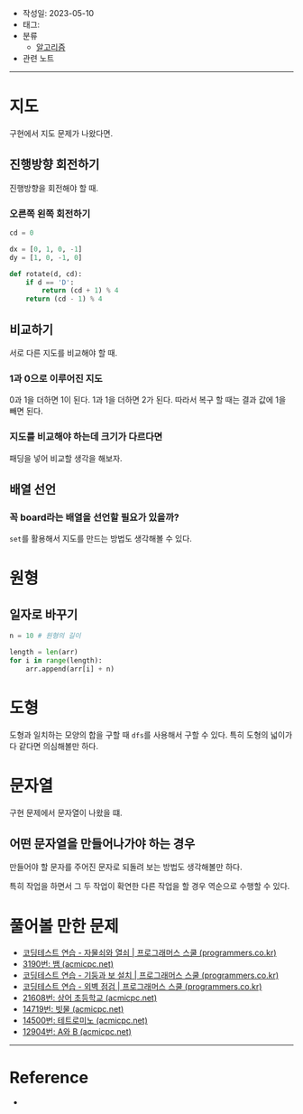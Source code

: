 - 작성일: 2023-05-10
- 태그: 
- 분류
    - [알고리즘](알고리즘.md)
- 관련 노트

---

# 지도

구현에서 지도 문제가 나왔다면.

## 진행방향 회전하기

진행방향을 회전해야 할 때.

### 오른쪽 왼쪽 회전하기

```python
cd = 0

dx = [0, 1, 0, -1]
dy = [1, 0, -1, 0]

def rotate(d, cd):
    if d == 'D':
        return (cd + 1) % 4
    return (cd - 1) % 4
```

## 비교하기

서로 다른 지도를 비교해야 할 때.

### 1과 0으로 이루어진 지도

0과 1을 더하면 1이 된다. 1과 1을 더하면 2가 된다. 따라서 복구 할 때는 결과 값에 1을 빼면 된다.

### 지도를 비교해야 하는데 크기가 다르다면

패딩을 넣어 비교할 생각을 해보자.

## 배열 선언

### 꼭 board라는 배열을 선언할 필요가 있을까?

`set`를 활용해서 지도를 만드는 방법도 생각해볼 수 있다.

# 원형

## 일자로 바꾸기

```python
n = 10 # 원형의 길이

length = len(arr)
for i in range(length):
    arr.append(arr[i] + n)

```


# 도형

도형과 일치하는 모양의 합을 구할 때 `dfs`를 사용해서 구할 수 있다. 특히 도형의 넓이가 다 같다면 의심해볼만 하다.


# 문자열

구현 문제에서 문자열이 나왔을 떄.

## 어떤 문자열을 만들어나가야 하는 경우

만들어야 할 문자를 주어진 문자로 되돌려 보는 방법도 생각해볼만 하다.

특히 작업을 하면서 그 두 작업이 확연한 다른 작업을 할 경우 역순으로 수행할 수 있다.


# 풀어볼 만한 문제

- [코딩테스트 연습 - 자물쇠와 열쇠 | 프로그래머스 스쿨 (programmers.co.kr)](https://school.programmers.co.kr/learn/courses/30/lessons/60059?language=python3)
- [3190번: 뱀 (acmicpc.net)](https://www.acmicpc.net/problem/3190)
- [코딩테스트 연습 - 기둥과 보 설치 | 프로그래머스 스쿨 (programmers.co.kr)](https://school.programmers.co.kr/learn/courses/30/lessons/60061?language=python3)
- [코딩테스트 연습 - 외벽 점검 | 프로그래머스 스쿨 (programmers.co.kr)](https://school.programmers.co.kr/learn/courses/30/lessons/60062?language=python3)
- [21608번: 상어 초등학교 (acmicpc.net)](https://www.acmicpc.net/problem/21608)
- [14719번: 빗물 (acmicpc.net)](https://www.acmicpc.net/problem/14719)
- [14500번: 테트로미노 (acmicpc.net)](https://www.acmicpc.net/problem/14500)
- [12904번: A와 B (acmicpc.net)](https://www.acmicpc.net/problem/12904)
---

# Reference

- 
